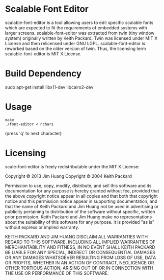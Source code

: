 Scalable Font Editor
====================
scalable-font-editor is a tool allowing users to edit specific scalable fonts
which are expected to fit the requirements of embedded systems with larger
screens. scalable-font-editor was extracted from twin (tiny window system)
originally written by Keith Packard. Twin was licensed under MIT X License and
then relicensed under GNU LGPL. scalable-font-editor is reworked based on the
older version of twin. Thus, the licensing term scalable-font-editor is MIT X
License.


Build Dependency
================
sudo apt-get install libx11-dev libcairo2-dev


Usage
=====
```
make
./font-editor < nchars
```
(press 'q' to next character)

Licensing
=========
scale-font-editor is freely redistributable under the MIT X License:

Copyright © 2013 Jim Huang
Copyright © 2004 Keith Packard

Permission to use, copy, modify, distribute, and sell this software and its
documentation for any purpose is hereby granted without fee, provided that
the above copyright notice appear in all copies and that both that
copyright notice and this permission notice appear in supporting
documentation, and that the name of Keith Packard and Jim Huang not be used in
advertising or publicity pertaining to distribution of the software without
specific, written prior permission.  Keith Packard and Jim Huang make no
representations about the suitability of this software for any purpose.  It
is provided "as is" without express or implied warranty.

KEITH PACKARD AND JIM HUANG DISCLAIM ALL WARRANTIES WITH REGARD TO THIS
SOFTWARE, INCLUDING ALL IMPLIED WARRANTIES OF MERCHANTABILITY AND FITNESS,
IN NO EVENT SHALL KEITH PACKARD BE LIABLE FOR ANY SPECIAL, INDIRECT OR
CONSEQUENTIAL DAMAGES OR ANY DAMAGES WHATSOEVER RESULTING FROM LOSS OF USE,
DATA OR PROFITS, WHETHER IN AN ACTION OF CONTRACT, NEGLIGENCE OR OTHER
TORTIOUS ACTION, ARISING OUT OF OR IN CONNECTION WITH THE USE OR
PERFORMANCE OF THIS SOFTWARE.

